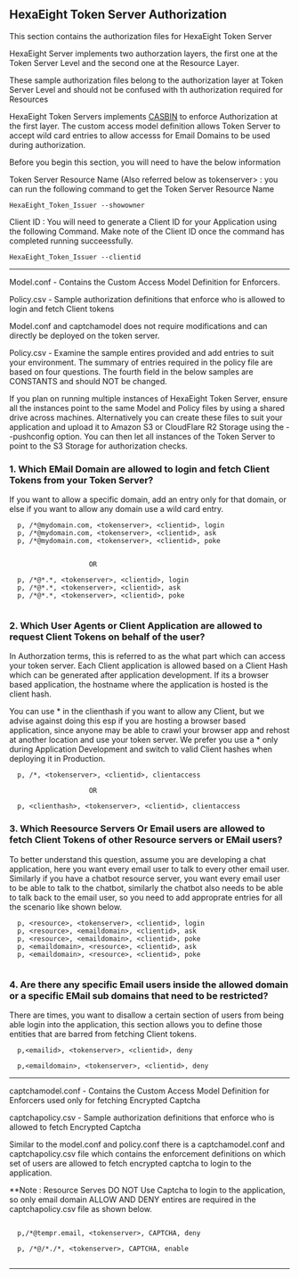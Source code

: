 
## HexaEight Token Server Authorization

This section contains the authorization files for HexaEight Token Server

HexaEight Server implements two authorzation layers, the first one at the Token Server Level and the second one at the Resource Layer.

These sample authorization files belong to the authorization layer at Token Server Level and should not be confused with th authorization required for Resources

HexaEight Token Servers implements [CASBIN](www.casbin.org) to enforce Authorization at the first layer. The custom access model definition allows Token Server to accept wild card entries to allow accesss for Email Domains to be used during authorization.  

Before you begin this section, you will need to have the below information 

Token Server Resource Name (Also referred below as tokenserver> : you can run the following command to get the Token Server Resource Name
  
    HexaEight_Token_Issuer --showowner
    
Client ID : You will need to generate a Client ID for your Application using the following Command. Make note of the Client ID once the command has completed running succeessfully.

    HexaEight_Token_Issuer --clientid

---

  Model.conf - Contains the Custom Access Model Definition for Enforcers. 

  Policy.csv - Sample authorization definitions that enforce who is allowed to login and fetch Client tokens
  
Model.conf and captchamodel does not require modifications and can directly be deployed on the token server.

Policy.csv - Examine the sample entires provided and add entries to suit your environment. 
The summary of entries required in the policy file are based on four questions. The fourth field in the below samples are CONSTANTS and should NOT be changed. 

If you plan on running multiple instances of HexaEight Token Server, ensure all the instances point to the same Model and Policy files by using a shared drive across machines.  Alternatively you can create these files to suit your application and upload it to Amazon S3 or CloudFlare R2 Storage using the --pushconfig option.  You can then let all instances of the Token Server to point to the S3 Storage for authorization checks.

### 1. Which EMail Domain are allowed to login and fetch Client Tokens from your Token Server?

If you want to allow a specific domain, add an entry only for that domain, or else if you want to allow any domain use a wild card entry.

```
  p, /*@mydomain.com, <tokenserver>, <clientid>, login  
  p, /*@mydomain.com, <tokenserver>, <clientid>, ask
  p, /*@mydomain.com, <tokenserver>, <clientid>, poke

            
                    OR
      
  p, /*@*.*, <tokenserver>, <clientid>, login
  p, /*@*.*, <tokenserver>, <clientid>, ask
  p, /*@*.*, <tokenserver>, <clientid>, poke
  
```
  
### 2. Which User Agents or Client Application are allowed to request Client Tokens on behalf of the user? 

In Authorzation terms, this is referred to as the what part which can access your token server.  Each Client application is allowed based on a Client Hash which can be generated after application development.  If its a browser based application, the hostname where the application is hosted is the client hash. 

You can use * in the clienthash if you want to allow any Client, but we advise against doing this esp if you are hosting a browser based application, since anyone may be able to crawl your browser app and rehost at another location and use your token server. We prefer you use a * only during Application Development and switch to valid Client hashes when deploying it in Production.

```
  p, /*, <tokenserver>, <clientid>, clientaccess
  
                    OR

  p, <clienthash>, <tokenserver>, <clientid>, clientaccess
```

### 3. Which Reesource Servers Or Email users are allowed to fetch Client Tokens of other Resource servers or EMail users? 

To better understand this question, assume you are developing a chat application, here you want every email user to talk to every other email user. Similarly if you have a chatbot resource server, you want every email user to be able to talk to the chatbot, similarly the chatbot also needs to be able to talk back to the email user, so you need to add approprate entries for all the scenario like shown below. 

```
  p, <resource>, <tokenserver>, <clientid>, login
  p, <resource>, <emaildomain>, <clientid>, ask
  p, <resource>, <emaildomain>, <clientid>, poke
  p, <emaildomain>, <resource>, <clientid>, ask
  p, <emaildomain>, <resource>, <clientid>, poke
  
```

### 4. Are there any specific Email users inside the allowed domain or a specific EMail sub domains that need to be restricted?

There are times, you want to disallow a certain section of users from being able login into the application, this section allows you to define those entities that are barred from fetching Client tokens.

```
  p,<emailid>, <tokenserver>, <clientid>, deny
              
  p,<emaildomain>, <tokenserver>, <clientid>, deny  

```

---

  captchamodel.conf - Contains the Custom Access Model Definition for Enforcers used only for fetching Encrypted Captcha

  captchapolicy.csv - Sample authorization definitions that enforce who is allowed to fetch Encrypted Captcha

Similar to the model.conf and policy.conf there is a captchamodel.conf and captchapolicy.csv file which contains the enforcement definitions on which set of users are allowed to fetch encrypted captcha to login to the application. 

**Note : Resource Serves DO NOT Use Captcha to login to the application, so only email domain ALLOW AND DENY entires are required in the captchapolicy.csv file as shown below. 

```
 
  p,/*@tempr.email, <tokenserver>, CAPTCHA, deny

  p, /*@/*./*, <tokenserver>, CAPTCHA, enable
 
```

---

